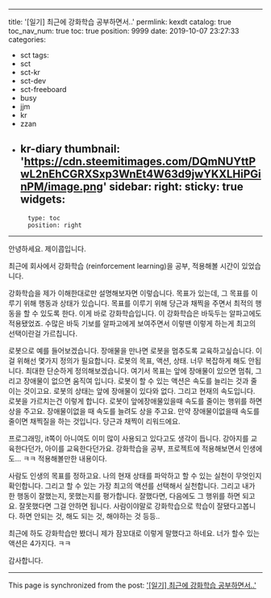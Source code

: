 
---
title: '[일기] 최근에 강화학습 공부하면서..'
permlink: kexdt
catalog: true
toc_nav_num: true
toc: true
position: 9999
date: 2019-10-07 23:27:33
categories:
- sct
tags:
- sct
- sct-kr
- sct-dev
- sct-freeboard
- busy
- jjm
- kr
- zzan
- kr-diary
thumbnail: 'https://cdn.steemitimages.com/DQmNUYttPwL2nEhCGRXSxp3WnEt4W63d9jwYKXLHiPGinPM/image.png'
sidebar:
    right:
        sticky: true
widgets:
    -
        type: toc
        position: right
---


안녕하세요. 제이콥입니다.

최근에 회사에서 강화학습 (reinforcement learning)을 공부, 적용해볼 시간이 있었습니다.

강화학습을 제가 이해한대로만 설명해보자면 이렇습니다. 목표가 있는데, 그 목표를 이루기 위해 행동과 상태가 있습니다. 목표를 이루기 위해 당근과 채찍을 주면서 최적의 행동을 할 수 있도록 한다. 이게 바로 강화학습입니다. 이 강화학습은 바둑두는 알파고에도 적용됐었죠. 수많은 바둑 기보를 알파고에게 보여주면서 이렇땐 이렇게 하는게 최고의 선택이란걸 가르칩니다.

로봇으로 예를 들어보겠습니다. 장애물을 만나면 로봇을 멈추도록 교육하고싶습니다. 이걸 위해선 몇가지 정의가 필요합니다. 로봇의 목표, 액션, 상태. 너무 복잡하게 해도 안됩니다. 최대한 단순하게 정의해보겠습니다. 여기서 목표는 앞에 장애물이 있으면 멈춰, 그리고 장애물이 없으면 움직여 입니다. 로봇이 할 수 있는 액션은 속도를 늘리는 것과 줄이는 것이고요. 로봇의 상태는 앞에 장애물이 있다와 없다. 그리고 현재의 속도입니다. 로봇을 가르치는건 이렇게 합니다. 로봇이 앞에장애물있을때 속도를 줄이는 행위를 하면 상을 주고요. 장애물이없을 때 속도를 늘려도 상을 주고요. 만약 장애물이없을때 속도를 줄이면 채찍질을 하는 것입니다. 당근과 채찍이 리워드에요. 

프로그래밍, it쪽이 아니여도 이미 많이 사용되고 있다고도 생각이 듭니다. 강아지를 교육한다던가, 아이를 교육한다던가요. 강화학습을 공부, 프로젝트에 적용해보면서 인생에도... ㅋㅋ 적용해볼만한 내용이다. 

사람도 인생의 목표를 정하고요. 나의 현재 상태를 파악하고 할 수 있는 실천이 무엇인지 확인합니다. 그리고 할 수 있는 가장 최고의 액션를 선택해서 실천합니다. 그리고 내가 한 행동이 잘했는지, 못했는지를 평가합니다. 잘했다면, 다음에도 그 행위를 하면 되고요. 잘못했다면 그걸 안하면 됩니다. 사람이야말로 강화학습으로 학습이 잘됐다고봅니다. 하면 안되는 것, 해도 되는 것, 해야하는 것 등등..

최근에 하도 강화학습만 봤더니 제가 잠꼬대로 이렇게 말했다고 하네요. 너가 할수 있는 액션은 4가지다. ㅋㅋ

감사합니다.

- - -

This page is synchronized from the post: ['[일기] 최근에 강화학습 공부하면서..'](https://steemit.com/@jacobyu/kexdt)
